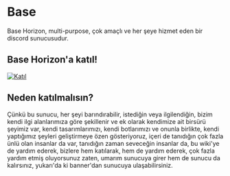 # Base
Base Horizon, multi-purpose, çok amaçlı ve her şeye hizmet eden bir discord sunucusudur.

## Base Horizon'a katıl!

[![Katıl](https://discordapp.com/api/guilds/736270878295326784/widget.png?style=banner2)](https://discord.gg/hgh7qgZ)

## Neden katılmalısın?

Çünkü bu sunucu, her şeyi barındırabilir, istediğin veya ilgilendiğin, bizim kendi ilgi alanlarımıza göre şekillenir ve ek olarak kendimize ait birsürü şeyimiz var, kendi tasarımlarımızı, kendi botlarımızı ve onunla birlikte, kendi yaptığımız şeyleri geliştirmeye özen gösteriyoruz, içeri de tanıdığın çok fazla ünlü olan insanlar da var, tanıdığın zaman seveceğin insanlar da, bu wiki'ye de yardım ederek, bizlere hem katılarak, hem de yardım ederek, çok fazla yardım etmiş oluyorsunuz zaten, umarım sunucuya girer hem de sunucu da kalırsınız, yukarı'da ki banner'dan sunucuya ulaşabilirsiniz.
